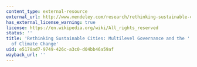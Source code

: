 ```yaml
---
content_type: external-resource
external_url: http://www.mendeley.com/research/rethinking-sustainable-cities-multilevel-governance-urban-politics-climate-change/
has_external_license_warning: true
license: https://en.wikipedia.org/wiki/All_rights_reserved
status: ''
title: 'Rethinking Sustainable Cities: Multilevel Governance and the ''Urban'' Politics
  of Climate Change'
uid: e5178ad7-9749-426c-a3c0-d04bb46a59af
wayback_url: ''
---
```

